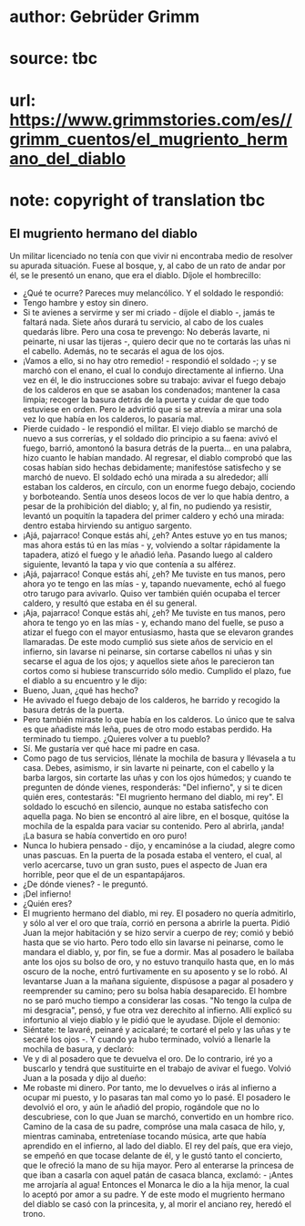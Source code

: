 # author: Gebrüder Grimm
# source: tbc
# url: https://www.grimmstories.com/es//grimm_cuentos/el_mugriento_hermano_del_diablo
# note: copyright of translation tbc

## El mugriento hermano del diablo 

Un militar licenciado no tenía con que vivir ni encontraba medio de
resolver su apurada situación. Fuese al bosque, y, al cabo de un rato de
andar por él, se le presentó un enano, que era el diablo. Díjole el
hombrecillo:
- ¿Qué te ocurre? Pareces muy melancólico.
Y el soldado le respondió:
- Tengo hambre y estoy sin dinero.
- Si te avienes a servirme y ser mi criado - díjole el diablo -, jamás
te faltará nada. Siete años durará tu servicio, al cabo de los cuales
quedarás libre. Pero una cosa te prevengo: No deberás lavarte, ni
peinarte, ni usar las tijeras -, quiero decir que no te cortarás las
uñas ni el cabello. Además, no te secarás el agua de los ojos.
- ¡Vamos a ello, si no hay otro remedio! - respondió el soldado -; y se
marchó con el enano, el cual lo condujo directamente al infierno.
Una vez en él, le dio instrucciones sobre su trabajo: avivar el fuego
debajo de los calderos en que se asaban los condenados; mantener la casa
limpia; recoger la basura detrás de la puerta y cuidar de que todo
estuviese en orden. Pero le advirtió que si se atrevía a mirar una sola
vez lo que había en los calderos, lo pasaría mal.
- Pierde cuidado - le respondió el militar.
El viejo diablo se marchó de nuevo a sus correrías, y el soldado dio
principio a su faena: avivó el fuego, barrió, amontonó la basura detrás
de la puerta... en una palabra, hizo cuanto le habían mandado. Al
regresar, el diablo comprobó que las cosas habían sido hechas
debidamente; manifestóse satisfecho y se marchó de nuevo. El soldado
echó una mirada a su alrededor; allí estaban los calderos, en círculo,
con un enorme fuego debajo, cociendo y borboteando. Sentía unos deseos
locos de ver lo que había dentro, a pesar de la prohibición del diablo;
y, al fin, no pudiendo ya resistir, levantó un poquitín la tapadera del
primer caldero y echó una mirada: dentro estaba hirviendo su antiguo
sargento.
- ¡Ajá, pajarraco! Conque estás ahí, ¿eh? Antes estuve yo en tus manos;
mas ahora estás tú en las mías - y, volviendo a soltar rápidamente la
tapadera, atizó el fuego y le añadió leña. Pasando luego al caldero
siguiente, levantó la tapa y vio que contenía a su alférez.
- ¡Ajá, pajarraco! Conque estás ahí, ¿eh? Me tuviste en tus manos, pero
ahora yo te tengo en las mías - y, tapando nuevamente, echó al fuego
otro tarugo para avivarlo. Quiso ver también quién ocupaba el tercer
caldero, y resultó que estaba en él su general.
- ¡Aja, pajarraco! Conque estás ahí, ¿eh? Me tuviste en tus manos, pero
ahora te tengo yo en las mías - y, echando mano del fuelle, se puso a
atizar el fuego con el mayor entusiasmo, hasta que se elevaron grandes
llamaradas.
De este modo cumplió sus siete años de servicio en el infierno, sin
lavarse ni peinarse, sin cortarse cabellos ni uñas y sin secarse el agua
de los ojos; y aquellos siete años le parecieron tan cortos como si
hubiese transcurrido sólo medio.
Cumplido el plazo, fue el diablo a su encuentro y le dijo:
- Bueno, Juan, ¿qué has hecho?
- He avivado el fuego debajo de los calderos, he barrido y recogido la
basura detrás de la puerta.
- Pero también miraste lo que había en los calderos. Lo único que te
salva es que añadiste más leña, pues de otro modo estabas perdido. Ha
terminado tu tiempo. ¿Quieres volver a tu
pueblo?
- Sí. Me gustaría ver qué hace mi padre en casa.
- Como pago de tus servicios, llénate la mochila de basura y llévasela a
tu casa. Debes, asimismo, ir sin lavarte ni peinarte, con el cabello y
la barba largos, sin cortarte las uñas y con los ojos húmedos; y cuando
te pregunten de dónde vienes, responderás: "Del infierno", y si te
dicen quién eres, contestarás: "El mugriento hermano del diablo, mi
rey".
El soldado lo escuchó en silencio, aunque no estaba satisfecho con
aquella paga.
No bien se encontró al aire libre, en el bosque, quitóse la mochila de
la espalda para vaciar su contenido. Pero al abrirla, ¡anda! ¡La basura
se había convertido en oro puro!
- Nunca lo hubiera pensado - dijo, y encaminóse a la ciudad, alegre como
unas pascuas. En la puerta de la posada estaba el ventero, el cual, al
verlo acercarse, tuvo un gran susto, pues el aspecto de Juan era
horrible, peor que el de un espantapájaros.
- ¿De dónde vienes? - le preguntó.
- ¡Del infierno!
- ¿Quién eres?
- El mugriento hermano del diablo, mi rey.
El posadero no quería admitirlo, y sólo al ver el oro que traía, corrió
en persona a abrirle la puerta. Pidió Juan la mejor habitación y se hizo
servir a cuerpo de rey; comió y bebió hasta que se vio harto. Pero todo
ello sin lavarse ni peinarse, como le mandara el diablo, y, por fin, se
fue a dormir. Mas al posadero le bailaba ante los ojos su bolso de oro,
y no estuvo tranquilo hasta que, en lo más oscuro de la noche, entró
furtivamente en su aposento y se lo robó.
Al levantarse Juan a la mañana siguiente, dispúsose a pagar al posadero
y reemprender su camino; pero su bolsa había desaparecido. El hombre no
se paró mucho tiempo a considerar las cosas. "No tengo la culpa de mi
desgracia", pensó, y fue otra vez derechito al infierno. Allí explicó
su infortunio al viejo diablo y le pidió que le ayudase. Díjole el
demonio:
- Siéntate: te lavaré, peinaré y acicalaré; te cortaré el pelo y las
uñas y te secaré los ojos -. Y cuando ya hubo terminado, volvió a
llenarle la mochila de basura, y declaró:
- Ve y di al posadero que te devuelva el oro. De lo contrario, iré yo a
buscarlo y tendrá que sustituirte en el trabajo de avivar el fuego.
Volvió Juan a la posada y dijo al dueño:
- Me robaste mi dinero. Por tanto, me lo devuelves o irás al infierno a
ocupar mi puesto, y lo pasaras tan mal como yo lo pasé.
El posadero le devolvió el oro, y aún le añadió del propio, rogándole
que no lo descubriese, con lo que Juan se marchó, convertido en un
hombre rico.
Camino de la casa de su padre, compróse una mala casaca de hilo, y,
mientras caminaba, entreteníase tocando música, arte que había aprendido
en el infierno, al lado del diablo. El rey del país, que era viejo, se
empeñó en que tocase delante de él, y le gustó tanto el concierto, que
le ofreció la mano de su hija mayor. Pero al enterarse la princesa de
que iban a casarla con aquel patán de casaca blanca, exclamó: - ¡Antes
me arrojaría al agua!
Entonces el Monarca le dio a la hija menor, la cual lo aceptó por amor a
su padre. Y de este modo el mugriento hermano del diablo se casó con la
princesita, y, al morir el anciano rey, heredó el trono.
